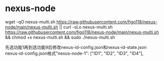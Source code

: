 # nexus-node
wget -qO nexus-multi.sh https://raw.githubusercontent.com/figo118/nexus-node/main/nexus-multi.sh || curl -sLo nexus-multi.sh https://raw.githubusercontent.com/figo118/nexus-node/main/nexus-multi.sh && chmod +x nexus-multi.sh && sudo ./nexus-multi.sh

先选功能1再到选功能9后修改nexus-id-config.json和nexus-id-state.json
nexus-id-config.json格式"nexus-node-1": ["ID1", "ID2", "ID3", "ID4"],
